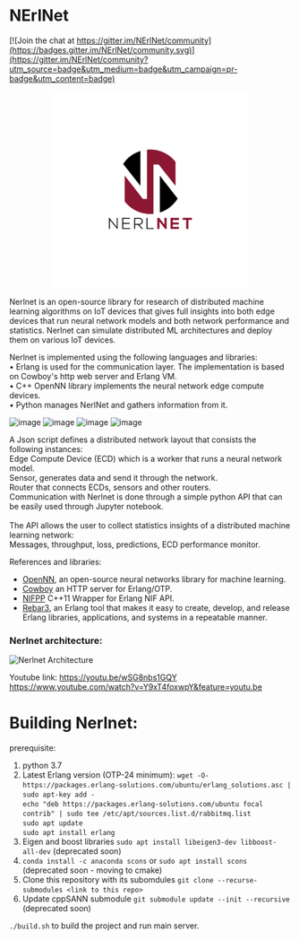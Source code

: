 # NErlNet

[![Join the chat at https://gitter.im/NErlNet/community](https://badges.gitter.im/NErlNet/community.svg)](https://gitter.im/NErlNet/community?utm_source=badge&utm_medium=badge&utm_campaign=pr-badge&utm_content=badge)

<p align="center">
  <img src="Nerlnet_logo.jpg" width="350" title="NerlNet">
</p>

Nerlnet is an open-source library for research of distributed machine learning algorithms on IoT devices that gives full insights into both edge devices that run neural network models and both network performance and statistics. Nerlnet can simulate distributed ML architectures and deploy them on various IoT devices. 

Nerlnet is implemented using the following languages and libraries: <br>
• Erlang is used for the communication layer. The implementation is based on Cowboy's http web server and Erlang VM. <br>
• C++ OpenNN library implements the neural network edge compute devices.<br>
• Python manages NerlNet and gathers information from it. <br>

![image](https://user-images.githubusercontent.com/18975070/144730156-5bd03ad7-fc5f-45e9-8b4e-62d582af2200.png) 
![image](https://user-images.githubusercontent.com/18975070/144730182-c535b20a-a5f9-4d4f-8632-77d49732f17f.png) 
![image](https://user-images.githubusercontent.com/18975070/144730189-4bad4fba-e559-45a6-b163-d3e5d7d87e1f.png) 
![image](https://user-images.githubusercontent.com/18975070/144730205-5a665819-4be0-40aa-88e5-868ba99aab17.png)
 
A Json script defines a distributed network layout that consists the following instances:  <br>
Edge Compute Device (ECD) which is a worker that runs a neural network model. <br>
Sensor, generates data and send it through the network. <br>
Router that connects ECDs, sensors and other routers. <br>
Communication with Nerlnet is done through a simple python API that can be easily used through Jupyter notebook.  <br> <br>
The API allows the user to collect statistics insights of a distributed machine learning network: <br>
Messages, throughput, loss, predictions, ECD performance monitor.

References and libraries:
- [OpenNN](https://www.opennn.net/), an open-source neural networks library for machine learning. <br>
- [Cowboy](https://github.com/ninenines/cowboy) an HTTP server for Erlang/OTP.<br>
- [NIFPP](https://github.com/goertzenator/nifpp) C++11 Wrapper for Erlang NIF API.<br> 
- [Rebar3](https://github.com/erlang/rebar3), an Erlang tool that makes it easy to create, develop, and release Erlang libraries, applications, and systems in a repeatable manner.

### Nerlnet architecture:
![Nerlnet Architecture](https://user-images.githubusercontent.com/18975070/141692829-f0cdca7d-96d1-43b0-920a-5821a14242f7.jpg)

Youtube link: https://youtu.be/wSG8nbs1GQY
https://www.youtube.com/watch?v=Y9xT4foxwpY&feature=youtu.be

# Building Nerlnet:
prerequisite:

1. python 3.7
2. Latest Erlang version (OTP-24 minimum):
   ```wget -O- https://packages.erlang-solutions.com/ubuntu/erlang_solutions.asc | sudo apt-key add -```<br>
   ```echo "deb https://packages.erlang-solutions.com/ubuntu focal contrib" | sudo tee /etc/apt/sources.list.d/rabbitmq.list```<br>
   ```sudo apt update```<br>
   ```sudo apt install erlang```<br>
3. Eigen and boost libraries ```sudo apt install libeigen3-dev libboost-all-dev``` (deprecated soon)
4. ```conda install -c anaconda scons``` or ```sudo apt install scons```  (deprecated soon - moving to cmake)
5. Clone this repository with its subomdules ```git clone --recurse-submodules <link to this repo>```
6. Update cppSANN submodule ```git submodule update --init --recursive``` (deprecated soon)

```./build.sh``` to build the project and run main server.
